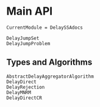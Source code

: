 # Main API
```@meta
CurrentModule = DelaySSAdocs
```

```@docs
DelayJumpSet
DelayJumpProblem
```

## Types and Algorithms
```@docs
AbstractDelayAggregatorAlgorithm
DelayDirect
DelayRejection
DelayMNRM
DelayDirectCR
```